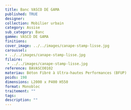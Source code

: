 ```yaml
---
title: Banc VASCO DE GAMA
published: TRUE
designer: 
collection: Mobilier urbain
category: Assise
sub_category: Banc
gamme: VASCO DE GAMA
finitions: 
cover_image: ../../images/canape-stamp-lisse.jpg
caroussel: 
- ../../images/canape-stamp-lisse.jpg
filaire: 
 - ../../images/canape-stamp-lisse.jpg
reference: BAVASCO0102
materiau: Béton Fibré à Ultra-hautes Performances (BFUP)
poids: 198
dimensions: L2000 x P400 H550
format: Monobloc
traitement: ""
tags: 
description: ""
---
```

